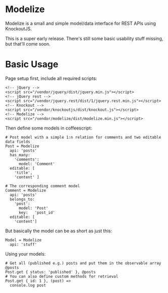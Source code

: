 Modelize
========

Modelize is a small and simple model/data interface for REST APIs using KnockoutJS.

This is a super early release. There's still some basic usability stuff missing, but that'll come soon.

Basic Usage
========

Page setup first, include all required scripts:

```
<!-- jQuery -->
<script src="/vendor/jquery/dist/jquery.min.js"></script>
<!-- jQuery rest -->
<script src="/vendor/jquery.rest/dist/1/jquery.rest.min.js"></script>
<!-- Knockout -->
<script src="/vendor/knockoutjs/dist/knockout.js"></script>
<!-- Modelize -->
<script src="/vendor/modelize/dist/modelize.min.js"></script>
```

Then define some models in coffeescript:

```
# Post model with a simple 1:n relation for comments and two editable data fields
Post = Modelize
  api: 'posts'
  has_many:
    'comments':
      model: 'Comment'
  editable: [
    'title',
    'content' ]

# The corresponding comment model
Comment = Modelize
  api: 'posts'
  belongs_to:
    'post':
      model: 'Post'
      key:   'post_id'
  editable: [
    'content']
```

But basically the model can be as short as just this:

```
Model = Modelize
  api: 'stuff'
```

Using your models:

```
# Get all (published e.g.) posts and put them in the observable array @posts
Post.get { status: 'published' }, @posts
# You can also define custom methods for retrieval
Post.get { id: 1 }, (post) =>
  console.log post
```